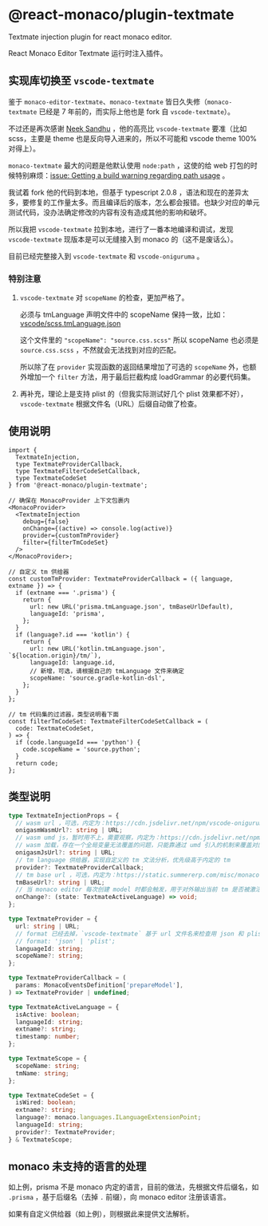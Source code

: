 # @react-monaco/plugin-textmate

Textmate injection plugin for react monaco editor.

React Monaco Editor Textmate 运行时注入插件。

## 实现库切换至 `vscode-textmate`

鉴于 `monaco-editor-textmate`、`monaco-textmate` 皆日久失修（`monaco-textmate` 已经是
7 年前的，而实际上他也是 fork 自 `vscode-textmate`）。

不过还是再次感谢 [Neek Sandhu](https://github.com/zikaari) ，他的高亮比 `vscode-textmate`
要准（比如 scss，主要是 theme 也是反向导入进来的，所以不可能和 vscode theme 100%
对得上）。

`monaco-textmate` 最大的问题是他默认使用 `node:path` ，这使的给 web
打包的时候特别麻烦：[issue: Getting a build warning regarding path usage](https://github.com/zikaari/monaco-textmate/issues/11) 。

我试着 fork 他的代码到本地，但基于 typescript 2.0.8
，语法和现在的差异太多，要修复的工作量太多。而且编译后的版本，怎么都会报错。也缺少对应的单元测试代码，没办法确定修改的内容有没有造成其他的影响和破坏。

所以我把 `vscode-textmate` 拉到本地，进行了一番本地编译和调试，发现
`vscode-textmate` 现版本是可以无缝接入到 monaco 的（这不是废话么）。

目前已经完整接入到 `vscode-textmate` 和 `vscode-oniguruma` 。

### 特别注意

1. `vscode-textmate` 对 `scopeName` 的检查，更加严格了。

   必须与 tmLanguage 声明文件中的 scopeName
   保持一致，比如：[vscode/scss.tmLanguage.json](https://github.com/microsoft/vscode/blob/main/extensions/scss/syntaxes/scss.tmLanguage.json)

   这个文件里的 `"scopeName": "source.css.scss"` 所以 scopeName 也必须是
   `source.css.scss` ，不然就会无法找到对应的匹配。

   所以除了在 `provider` 实现函数的返回结果增加了可选的 `scopeName` 外，也额外增加一个
   `filter` 方法，用于最后拦截构成 loadGrammar 的必要代码集。

2. 再补充，理论上是支持 plist 的（但我实际测试好几个 plist 效果都不好），
   `vscode-textmate` 根据文件名（URL）后缀自动做了检查。

## 使用说明

```tsx
import {
  TextmateInjection,
  type TextmateProviderCallback,
  type TextmateFilterCodeSetCallback,
  type TextmateCodeSet
} from '@react-monaco/plugin-textmate';

// 确保在 MonacoProvider 上下文包裹内
<MonacoProvider>
  <TextmateInjection
    debug={false}
    onChange={(active) => console.log(active)}
    provider={customTmProvider}
    filter={filterTmCodeSet}
  />
</MonacoProvider>;

// 自定义 tm 供给器
const customTmProvider: TextmateProviderCallback = ({ language, extname }) => {
  if (extname === '.prisma') {
    return {
      url: new URL('prisma.tmLanguage.json', tmBaseUrlDefault),
      languageId: 'prisma',
    };
  }
  if (language?.id === 'kotlin') {
    return {
      url: new URL('kotlin.tmLanguage.json', `${location.origin}/tm/`),
      languageId: language.id,
      // 新增，可选，请根据自己的 tmLanguage 文件来确定
      scopeName: 'source.gradle-kotlin-dsl',
    };
  }
};

// tm 代码集的过滤器，类型说明看下面
const filterTmCodeSet: TextmateFilterCodeSetCallback = (
  code: TextmateCodeSet,
) => {
  if (code.languageId === 'python') {
    code.scopeName = 'source.python';
  }
  return code;
};
```

## 类型说明

```ts
type TextmateInjectionProps = {
  // wasm url ，可选，内定为：https://cdn.jsdelivr.net/npm/vscode-oniguruma@2.0.1/release/onig.wasm
  onigasmWasmUrl?: string | URL;
  // wasm umd js，暂时用不上，需要观察，内定为：https://cdn.jsdelivr.net/npm/onigasm-umd@2.2.5/release/main.min.js
  // wasm 加载，存在一个全局变量无法覆盖的问题，只能靠通过 umd 引入的机制来覆盖对应的全局变量，需要更长时间来观察稳定性
  onigasmJsUrl?: string | URL;
  // tm language 供给器，实现自定义的 tm 文法分析，优先级高于内定的 tm
  provider?: TextmateProviderCallback;
  // tm base url ，可选，内定为：https://static.summererp.com/misc/monaco-editor/tm/
  tmBaseUrl?: string | URL;
  // 当 monaco editor 每次创建 model 时都会触发，用于对外输出当前 tm 是否被激活
  onChange?: (state: TextmateActiveLanguage) => void;
};

type TextmateProvider = {
  url: string | URL;
  // format 已经去掉，`vscode-textmate` 基于 url 文件名来检查用 json 和 plist
  // format: 'json' | 'plist';
  languageId: string;
  scopeName?: string;
};

type TextmateProviderCallback = (
  params: MonacoEventsDefinition['prepareModel'],
) => TextmateProvider | undefined;

type TextmateActiveLanguage = {
  isActive: boolean;
  languageId: string;
  extname?: string;
  timestamp: number;
};

type TextmateScope = {
  scopeName: string;
  tmName: string;
};

type TextmateCodeSet = {
  isWired: boolean;
  extname?: string;
  language?: monaco.languages.ILanguageExtensionPoint;
  languageId: string;
  provider?: TextmateProvider;
} & TextmateScope;
```

## monaco 未支持的语言的处理

如上例，prisma 不是 monaco 内定的语言，目前的做法，先根据文件后缀名，如 `.prisma`
，基于后缀名（去掉 `.` 前缀），向 monaco editor 注册该语言。

如果有自定义供给器（如上例），则根据此来提供文法解析。
